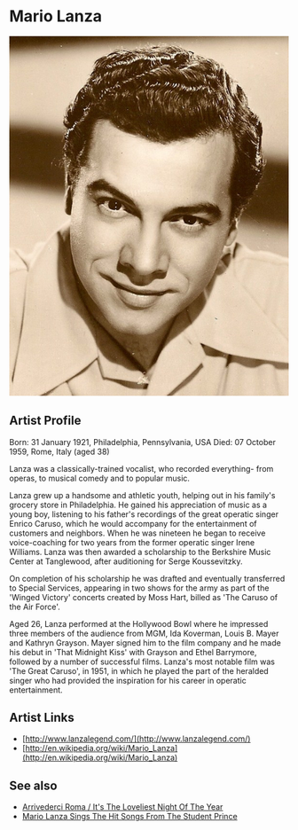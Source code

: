 # Mario Lanza

![](../../assets/artists/Mario_Lanza.png)

## Artist Profile

Born: 31 January 1921, Philadelphia, Pennsylvania, USA
Died: 07 October 1959, Rome, Italy (aged 38)

Lanza was a classically-trained vocalist, who recorded everything- from operas, to musical comedy and to popular music.

Lanza grew up a handsome and athletic youth, helping out in his family's grocery store in Philadelphia. He gained his appreciation of music as a young boy, listening to his father's recordings of the great operatic singer Enrico Caruso, which he would accompany for the entertainment of customers and neighbors. When he was nineteen he began to receive voice-coaching for two years from the former operatic singer Irene Williams. Lanza was then awarded a scholarship to the Berkshire Music Center at Tanglewood, after auditioning for Serge Koussevitzky.

On completion of his scholarship he was drafted and eventually transferred to Special Services, appearing in two shows for the army as part of the 'Winged Victory' concerts created by Moss Hart, billed as 'The Caruso of the Air Force'.

Aged 26, Lanza performed at the Hollywood Bowl where he impressed three members of the audience from MGM, Ida Koverman, Louis B. Mayer and Kathryn Grayson. Mayer signed him to the film company and he made his debut in 'That Midnight Kiss' with Grayson and Ethel Barrymore, followed by a number of successful films. Lanza's most notable film was 'The Great Caruso', in 1951, in which he played the part of the heralded singer who had provided the inspiration for his career in operatic entertainment.

## Artist Links

- [http://www.lanzalegend.com/](http://www.lanzalegend.com/)
- [http://en.wikipedia.org/wiki/Mario_Lanza](http://en.wikipedia.org/wiki/Mario_Lanza)


## See also

- [Arrivederci Roma / It's The Loveliest Night Of The Year](Arrivederci_Roma_-_Its_The_Loveliest_Night_Of_The_Year.md)
- [Mario Lanza Sings The Hit Songs From The Student Prince](Mario_Lanza_Sings_The_Hit_Songs_From_The_Student_Prince.md)

